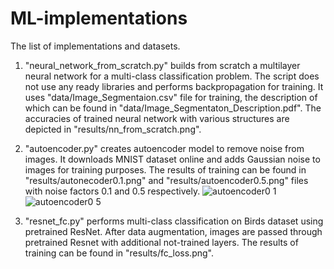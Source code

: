 # ML-implementations


The list of implementations and datasets.

1. "neural_network_from_scratch.py" builds from scratch a multilayer neural network for a multi-class classification problem. 
The script does not use any ready libraries and performs backpropagation for training. It uses "data/Image_Segmentaion.csv" file for training, the description of which can be found in "data/Image_Segmentaton_Description.pdf". The accuracies of trained neural network with various structures are depicted in "results/nn_from_scratch.png".   
2. "autoencoder.py" creates autoencoder model to remove noise from images. It downloads MNIST dataset online and adds Gaussian noise to images for training purposes. The results of training can be found in "results/autonecoder0.1.png" and  "results/autoencoder0.5.png" files with noise factors 0.1 and 0.5 respectively. 
![autoencoder0 1](https://user-images.githubusercontent.com/25514362/90460221-742b4180-e0d1-11ea-870c-fdfef4bb4d52.png)
![autoencoder0 5](https://user-images.githubusercontent.com/25514362/90460225-74c3d800-e0d1-11ea-89a1-6f4389514886.png)

3. "resnet_fc.py" performs multi-class classification on Birds dataset using pretrained ResNet. After data augmentation, images are passed through pretrained Resnet with additional not-trained layers. The results of training can be found in "results/fc_loss.png". 
